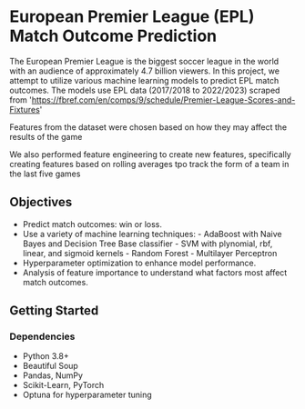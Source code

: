 # European Premier League (EPL) Match Outcome Prediction

The European Premier League is the biggest soccer league in the world with an audience of approximately 4.7 billion viewers. In this project, we attempt to utilize various machine learning models to predict EPL match outcomes. The models use EPL data (2017/2018 to 2022/2023) scraped from 'https://fbref.com/en/comps/9/schedule/Premier-League-Scores-and-Fixtures' 

Features from the dataset were chosen based on how they may affect the results of the game

We also performed feature engineering to create new features, specifically creating features based on rolling averages tpo track the form of a team in the last five games

## Objectives

- Predict match outcomes: win or loss.
- Use a variety of machine learning techniques: 
        - AdaBoost with Naive Bayes and Decision Tree Base classifier
        - SVM with plynomial, rbf, linear, and sigmoid kernels
        - Random Forest
        - Multilayer Perceptron
- Hyperparameter optimization to enhance model performance.
- Analysis of feature importance to understand what factors most affect match outcomes.

## Getting Started

### Dependencies

- Python 3.8+
- Beautiful Soup
- Pandas, NumPy
- Scikit-Learn, PyTorch
- Optuna for hyperparameter tuning

